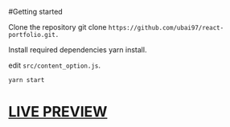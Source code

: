 #Getting started

Clone the repository git clone `https://github.com/ubai97/react-portfolio.git.`

Install required dependencies yarn install.

edit `src/content_option.js`.

`yarn start`

# [LIVE PREVIEW](https://ubai97.github.io/react-portfolio/)